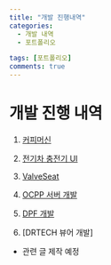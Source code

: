 ```yaml
---
title: "개발 진행내역"
categories:
  - 개발 내역
  - 포트폴리오

tags: [포트폴리오]
comments: true
---
```


# 개발 진행 내역

1. [커피머신](https://leejeunghun.github.io/%ED%9A%8C%EC%82%AC%EC%97%85%EB%AC%B4%20%EB%82%B4%EC%97%AD/%EC%97%85%EB%AC%B41%EC%9D%BC%EC%B0%A8_%EC%BB%A4%ED%94%BC%EB%A8%B8%EC%8B%A0/)

2. [전기차 충전기 UI](https://leejeunghun.github.io/%ED%9A%8C%EC%82%AC%EC%97%85%EB%AC%B4%20%EB%82%B4%EC%97%AD/%EC%97%85%EB%AC%B4-2%EC%9D%BC%EC%B0%A8-%EC%A0%84%EA%B8%B0%EC%B0%A8-%EC%B6%A9%EC%A0%84%EA%B8%B0UI/)

3. [ValveSeat](https://leejeunghun.github.io/%ED%9A%8C%EC%82%AC%EC%97%85%EB%AC%B4%20%EB%82%B4%EC%97%AD/%EC%97%85%EB%AC%B4-3%EC%9D%BC%EC%B0%A8-ValveSeat-%EA%B2%80%EC%82%AC%EA%B8%B0/)

4. [OCPP 서버 개발](https://leejeunghun.github.io/%ED%9A%8C%EC%82%AC%EC%97%85%EB%AC%B4%20%EB%82%B4%EC%97%AD/%EC%97%85%EB%AC%B4OCPP%EA%B4%80%EB%A0%A8/)

5. [DPF 개발](https://leejeunghun.github.io/%ED%9A%8C%EC%82%AC%EC%97%85%EB%AC%B4%20%EB%82%B4%EC%97%AD/%EC%97%85%EB%AC%B4-4%EC%9D%BC%EC%B0%A8-DPF-%ED%81%B4%EB%A6%AC%EB%8B%9D/)

6. [DRTECH 뷰어 개발]
- 관련 글 제작 예정

